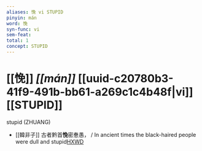 ```yaml
---
aliases: 悗 vi STUPID
pinyin: mán
word: 悗
syn-func: vi
sem-feat: 
total: 1
concept: STUPID 
---
```

# [[悗]] *[[mán]]*  [[uuid-c20780b3-41f9-491b-bb61-a269c1c4b48f|vi]] [[STUPID]]
stupid (ZHUANG)
 - [[韓非子]] 古者黔首**悗**密惷愚， / In ancient times the black-haired people were dull and stupid[HXWD](https://hxwd.org/textview.html?location=KR3c0005_tls_051-20a.2)